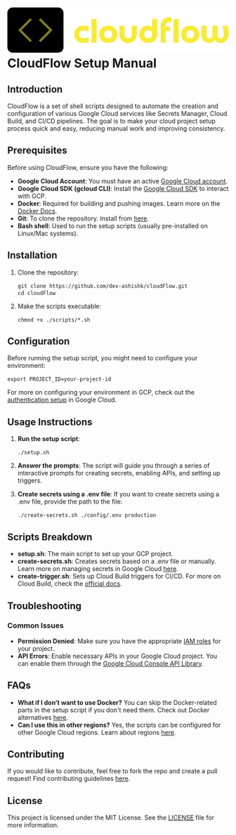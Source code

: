![img](../assets/logo-black.png)
CloudFlow Setup Manual
======================

Introduction
------------

CloudFlow is a set of shell scripts designed to automate the creation and configuration of various Google Cloud services like Secrets Manager, Cloud Build, and CI/CD pipelines. The goal is to make your cloud project setup process quick and easy, reducing manual work and improving consistency.

Prerequisites
-------------

Before using CloudFlow, ensure you have the following:

*   **Google Cloud Account**: You must have an active [Google Cloud account](https://cloud.google.com/).
*   **Google Cloud SDK (gcloud CLI)**: Install the [Google Cloud SDK](https://cloud.google.com/sdk/docs/install) to interact with GCP.
*   **Docker**: Required for building and pushing images. Learn more on the [Docker Docs](https://docs.docker.com/get-docker/).
*   **Git**: To clone the repository. Install from [here](https://git-scm.com/book/en/v2/Getting-Started-Installing-Git).
*   **Bash shell**: Used to run the setup scripts (usually pre-installed on Linux/Mac systems).

Installation
------------

1.  Clone the repository:
    
        git clone https://github.com/dev-ashishk/cloudFlow.git
        cd cloudFlow
    
2.  Make the scripts executable:
    
        chmod +x ./scripts/*.sh
    

Configuration
-------------

Before running the setup script, you might need to configure your environment:

    export PROJECT_ID=your-project-id

For more on configuring your environment in GCP, check out the [authentication setup](https://cloud.google.com/docs/authentication/getting-started) in Google Cloud.

Usage Instructions
------------------

1.  **Run the setup script**:
    
        ./setup.sh
    
2.  **Answer the prompts**: The script will guide you through a series of interactive prompts for creating secrets, enabling APIs, and setting up triggers.
3.  **Create secrets using a .env file**: If you want to create secrets using a .env file, provide the path to the file:
    
        ./create-secrets.sh ./config/.env production
    

Scripts Breakdown
-----------------

*   **setup.sh**: The main script to set up your GCP project.
*   **create-secrets.sh**: Creates secrets based on a .env file or manually. Learn more on managing secrets in Google Cloud [here](https://cloud.google.com/secret-manager).
*   **create-trigger.sh**: Sets up Cloud Build triggers for CI/CD. For more on Cloud Build, check the [official docs](https://cloud.google.com/build).

Troubleshooting
---------------

### Common Issues

*   **Permission Denied**: Make sure you have the appropriate [IAM roles](https://cloud.google.com/iam/docs/understanding-roles) for your project.
*   **API Errors**: Enable necessary APIs in your Google Cloud project. You can enable them through the [Google Cloud Console API Library](https://console.cloud.google.com/apis/library).

FAQs
----

*   **What if I don’t want to use Docker?** You can skip the Docker-related parts in the setup script if you don't need them. Check out Docker alternatives [here](https://cloud.google.com/run).
*   **Can I use this in other regions?** Yes, the scripts can be configured for other Google Cloud regions. Learn about regions [here](https://cloud.google.com/about/locations).

Contributing
------------

If you would like to contribute, feel free to fork the repo and create a pull request! Find contributing guidelines [here](https://opensource.google/docs/starting/).

License
-------

This project is licensed under the MIT License. See the [LICENSE](LICENSE) file for more information.